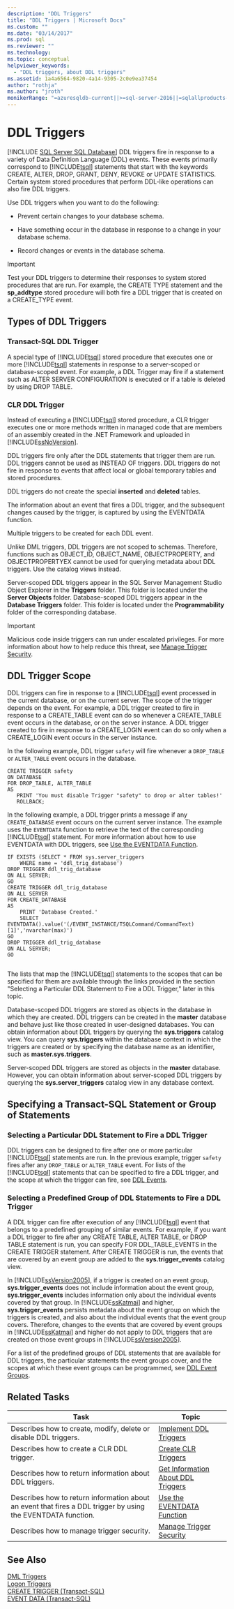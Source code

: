 ```yaml
---
description: "DDL Triggers"
title: "DDL Triggers | Microsoft Docs"
ms.custom: ""
ms.date: "03/14/2017"
ms.prod: sql
ms.reviewer: ""
ms.technology:
ms.topic: conceptual
helpviewer_keywords: 
  - "DDL triggers, about DDL triggers"
ms.assetid: 1a4a6564-9820-4a14-9305-2c0e9ea37454
author: "rothja"
ms.author: "jroth"
monikerRange: "=azuresqldb-current||>=sql-server-2016||=sqlallproducts-allversions||>=sql-server-linux-2017||=azuresqldb-mi-current"
---
```

# DDL Triggers
[!INCLUDE [SQL Server SQL Database](../../includes/applies-to-version/sql-asdb.md)]
  DDL triggers fire in response to a variety of Data Definition Language (DDL) events. These events primarily correspond to [!INCLUDE[tsql](../../includes/tsql-md.md)] statements that start with the keywords CREATE, ALTER, DROP, GRANT, DENY, REVOKE or UPDATE STATISTICS. Certain system stored procedures that perform DDL-like operations can also fire DDL triggers.  
  
 Use DDL triggers when you want to do the following:  
  
-   Prevent certain changes to your database schema.  
  
-   Have something occur in the database in response to a change in your database schema.  
  
-   Record changes or events in the database schema.  
  
> [!IMPORTANT]  
>  Test your DDL triggers to determine their responses to system stored procedures that are run. For example, the CREATE TYPE statement and the **sp_addtype** stored procedure will both fire a DDL trigger that is created on a CREATE_TYPE event.  
  
## Types of DDL Triggers  
 ### Transact-SQL DDL Trigger  
 A special type of [!INCLUDE[tsql](../../includes/tsql-md.md)] stored procedure that executes one or more [!INCLUDE[tsql](../../includes/tsql-md.md)] statements in response to a server-scoped or database-scoped event. For example, a DDL Trigger may fire if a statement such as ALTER SERVER CONFIGURATION is executed or if a table is deleted by using DROP TABLE.  
  
 ### CLR DDL Trigger  
 Instead of executing a [!INCLUDE[tsql](../../includes/tsql-md.md)] stored procedure, a CLR trigger executes one or more methods written in managed code that are members of an assembly created in the .NET Framework and uploaded in [!INCLUDE[ssNoVersion](../../includes/ssnoversion-md.md)].  
  
 DDL triggers fire only after the DDL statements that trigger them are run. DDL triggers cannot be used as INSTEAD OF triggers. DDL triggers do not fire in response to events that affect local or global temporary tables and stored procedures.  
  
 DDL triggers do not create the special **inserted** and **deleted** tables.  
  
 The information about an event that fires a DDL trigger, and the subsequent changes caused by the trigger, is captured by using the EVENTDATA function.  
  
 Multiple triggers to be created for each DDL event.  
  
 Unlike DML triggers, DDL triggers are not scoped to schemas. Therefore, functions such as OBJECT_ID, OBJECT_NAME, OBJECTPROPERTY, and OBJECTPROPERTYEX cannot be used for querying metadata about DDL triggers. Use the catalog views instead.  
  
 Server-scoped DDL triggers appear in the SQL Server Management Studio Object Explorer in the **Triggers** folder. This folder is located under the **Server Objects** folder. Database-scoped DDL triggers appear in the **Database Triggers** folder. This folder is located under the **Programmability** folder of the corresponding database.  
  
> [!IMPORTANT]  
>  Malicious code inside triggers can run under escalated privileges. For more information about how to help reduce this threat, see [Manage Trigger Security](../../relational-databases/triggers/manage-trigger-security.md).  
  
## DDL Trigger Scope  
 DDL triggers can fire in response to a [!INCLUDE[tsql](../../includes/tsql-md.md)] event processed in the current database, or on the current server. The scope of the trigger depends on the event. For example, a DDL trigger created to fire in response to a CREATE_TABLE event can do so whenever a CREATE_TABLE event occurs in the database, or on the server instance. A DDL trigger created to fire in response to a CREATE_LOGIN event can do so only when a CREATE_LOGIN event occurs in the server instance.  
  
 In the following example, DDL trigger `safety` will fire whenever a `DROP_TABLE` or `ALTER_TABLE` event occurs in the database.  
  
```  
CREATE TRIGGER safety   
ON DATABASE   
FOR DROP_TABLE, ALTER_TABLE   
AS   
   PRINT 'You must disable Trigger "safety" to drop or alter tables!'   
   ROLLBACK;  
```  
  
 In the following example, a DDL trigger prints a message if any `CREATE_DATABASE` event occurs on the current server instance. The example uses the `EVENTDATA` function to retrieve the text of the corresponding [!INCLUDE[tsql](../../includes/tsql-md.md)] statement. For more information about how to use EVENTDATA with DDL triggers, see [Use the EVENTDATA Function](../../relational-databases/triggers/use-the-eventdata-function.md).  
  
```  
IF EXISTS (SELECT * FROM sys.server_triggers  
    WHERE name = 'ddl_trig_database')  
DROP TRIGGER ddl_trig_database  
ON ALL SERVER;  
GO  
CREATE TRIGGER ddl_trig_database   
ON ALL SERVER   
FOR CREATE_DATABASE   
AS   
    PRINT 'Database Created.'  
    SELECT EVENTDATA().value('(/EVENT_INSTANCE/TSQLCommand/CommandText)[1]','nvarchar(max)')  
GO  
DROP TRIGGER ddl_trig_database  
ON ALL SERVER;  
GO  
  
```  
  
 The lists that map the [!INCLUDE[tsql](../../includes/tsql-md.md)] statements to the scopes that can be specified for them are available through the links provided in the section "Selecting a Particular DDL Statement to Fire a DDL Trigger," later in this topic.  
  
 Database-scoped DDL triggers are stored as objects in the database in which they are created. DDL triggers can be created in the **master** database and behave just like those created in user-designed databases. You can obtain information about DDL triggers by querying the **sys.triggers** catalog view. You can query **sys.triggers** within the database context in which the triggers are created or by specifying the database name as an identifier, such as **master.sys.triggers**.  
  
 Server-scoped DDL triggers are stored as objects in the **master** database. However, you can obtain information about server-scoped DDL triggers by querying the **sys.server_triggers** catalog view in any database context.  
  
## Specifying a Transact-SQL Statement or Group of Statements  
  
### Selecting a Particular DDL Statement to Fire a DDL Trigger  
 DDL triggers can be designed to fire after one or more particular [!INCLUDE[tsql](../../includes/tsql-md.md)] statements are run. In the previous example, trigger `safety` fires after any `DROP_TABLE` or `ALTER_TABLE` event. For lists of the [!INCLUDE[tsql](../../includes/tsql-md.md)] statements that can be specified to fire a DDL trigger, and the scope at which the trigger can fire, see [DDL Events](../../relational-databases/triggers/ddl-events.md).  
  
### Selecting a Predefined Group of DDL Statements to Fire a DDL Trigger  
 A DDL trigger can fire after execution of any [!INCLUDE[tsql](../../includes/tsql-md.md)] event that belongs to a predefined grouping of similar events. For example, if you want a DDL trigger to fire after any CREATE TABLE, ALTER TABLE, or DROP TABLE statement is run, you can specify FOR DDL_TABLE_EVENTS in the CREATE TRIGGER statement. After CREATE TRIGGER is run, the events that are covered by an event group are added to the **sys.trigger_events** catalog view.  
  
 In [!INCLUDE[ssVersion2005](../../includes/ssversion2005-md.md)], if a trigger is created on an event group, **sys.trigger_events** does not include information about the event group, **sys.trigger_events** includes information only about the individual events covered by that group. In [!INCLUDE[ssKatmai](../../includes/sskatmai-md.md)] and higher, **sys.trigger_events** persists metadata about the event group on which the triggers is created, and also about the individual events that the event group covers. Therefore, changes to the events that are covered by event groups in [!INCLUDE[ssKatmai](../../includes/sskatmai-md.md)] and higher do not apply to DDL triggers that are created on those event groups in [!INCLUDE[ssVersion2005](../../includes/ssversion2005-md.md)].  
  
 For a list of the predefined groups of DDL statements that are available for DDL triggers, the particular statements the event groups cover, and the scopes at which these event groups can be programmed, see [DDL Event Groups](../../relational-databases/triggers/ddl-event-groups.md).  
  
## Related Tasks  
  
|Task|Topic|  
|----------|-----------|  
|Describes how to create, modify, delete or disable DDL triggers.|[Implement DDL Triggers](../../relational-databases/triggers/implement-ddl-triggers.md)|  
|Describes how to create a CLR DDL trigger.|[Create CLR Triggers](../../relational-databases/triggers/create-clr-triggers.md)|  
|Describes how to return information about DDL triggers.|[Get Information About DDL Triggers](../../relational-databases/triggers/get-information-about-ddl-triggers.md)|  
|Describes how to return information about an event that fires a DDL trigger by using the EVENTDATA function.|[Use the EVENTDATA Function](../../relational-databases/triggers/use-the-eventdata-function.md)|  
|Describes how to manage trigger security.|[Manage Trigger Security](../../relational-databases/triggers/manage-trigger-security.md)|  
  
## See Also  
 [DML Triggers](../../relational-databases/triggers/dml-triggers.md)   
 [Logon Triggers](../../relational-databases/triggers/logon-triggers.md)   
 [CREATE TRIGGER &#40;Transact-SQL&#41;](../../t-sql/statements/create-trigger-transact-sql.md)  
 [EVENT DATA &#40;Transact-SQL&#41;](../../t-sql/functions/eventdata-transact-sql.md)  
  
